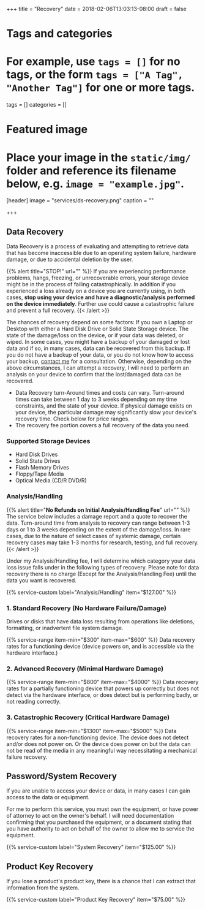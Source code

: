 +++
title = "Recovery"
date = 2018-02-06T13:03:13-08:00
draft = false

# Tags and categories
# For example, use `tags = []` for no tags, or the form `tags = ["A Tag", "Another Tag"]` for one or more tags.
tags = []
categories = []

# Featured image
# Place your image in the `static/img/` folder and reference its filename below, e.g. `image = "example.jpg"`.
[header]
image = "services/ds-recovery.png"
caption = ""

+++
## Data Recovery
Data Recovery is a process of evaluating and attempting to retrieve data that has become inaccessible due to an operating system failure, hardware damage, or due to accidental deletion by the user.   

{{% alert title="STOP!" url="" %}}
If you are experiencing performance problems, hangs, freezing, or unrecoverable errors, your storage device might be in the process of failing catastrophically. In addition if you experienced a loss already on a device you are currently using, in both cases, **stop using your device and have a diagnostic/analysis performed on the device immediately**. Further use could cause a catastrophic failure and prevent a full recovery.
{{< /alert >}}

The chances of recovery depend on some factors: If you own a Laptop or Desktop with either a Hard Disk Drive or Solid State Storage device. The state of the damage/loss on the device, or if your data was deleted, or wiped. In some cases, you might have a backup of your damaged or lost data and if so, in many cases, data can be recovered from this backup. If you do not have a backup of your data, or you do not know how to access your backup, [contact me](/#contact) for a consultation. Otherwise, depending on the above circumstances, I can attempt a recovery, I will need to perform an analysis on your device to confirm that the lost/damaged data can be recovered.

- Data Recovery turn-Around times and costs can vary. Turn-around times can take between 1 day to 3 weeks depending on my time constraints, and the state of your device. If physical damage exists on your device, the particular damage may significantly slow your device's recovery time. Check below for price ranges.
- The recovery fee portion covers a full recovery of the data you need.



###  Supported Storage Devices

- Hard Disk Drives
- Solid State Drives
- Flash Memory Drives
- Floppy/Tape Media
- Optical Media (CD/R DVD/R)


### Analysis/Handling
{{% alert title="**No Refunds on Initial Analysis/Handling Fee**" url="" %}} The service below includes a damage report and a quote to recover the data. Turn-around time from analysis to recovery can range between 1-3 days or 1 to 3 weeks depending on the extent of the damage/loss. In rare cases, due to the nature of select cases of systemic damage, certain recovery cases may take 1-3 months for research, testing, and full recovery.  {{< /alert >}}

Under my Analysis/Handling fee, I will determine which category your data loss issue falls under in the following types of recovery. Please note for data recovery there is no charge (Except for the Analysis/Handling Fee) until the data you want is recovered.

{{% service-custom label="Analysis/Handling" item="$127.00" %}}

### 1. Standard Recovery (No Hardware Failure/Damage) 
Drives or disks that have data loss resulting from operations like deletions, formatting, or inadvertent file system damage. 

{{% service-range item-min="$300" item-max="$600" %}}
Data recovery rates for a functioning device (device powers on, and is accessible via the hardware interface.)

### 2. Advanced Recovery (Minimal Hardware Damage)

{{% service-range item-min="$800" item-max="$4000" %}}
Data recovery rates for a partially functioning device that powers up correctly but does not detect via the hardware interface, or does detect but is performing badly, or not reading correctly.

### 3. Catastrophic Recovery (Critical Hardware Damage)
{{% service-range item-min="$1300" item-max="$5000" %}}
Data recovery rates for a non-functioning device. The device does not detect and/or does not power on. Or the device does power on but the data can not be read of the media in any meaningful way necessitating a mechanical failure recovery.

## Password/System Recovery

If you are unable to access your device or data, in many cases I can gain access to the data or equipment. 

For me to perform this service, you must own the equipment, or have power of attorney to act on the owner's behalf. I will need documentation confirming that you purchased the equipment, or a document stating that you have authority to act on behalf of the owner to allow me to service the equipment. 

{{% service-custom label="System Recovery" item="$125.00" %}}

## Product Key Recovery
If you lose a product's product key, there is a chance that I can extract that information from the system.

{{% service-custom label="Product Key Recovery" item="$75.00" %}}
